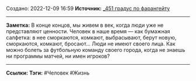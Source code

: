 Создано: 2022-12-09 16:59
**Источник:** [_451  градус по фарангейту](_451%20%20градус%20по%20фарангейту.md)
***
**Заметка:**  В конце концов, мы живем в век, когда люди уже не представляют ценности. Человек в наше время — как бумажная салфетка: в нее сморкаются, комкают, выбрасывают, берут новую, сморкаются, комкают, бросают… Люди не имеют своего лица. Как можно болеть за футбольную команду своего города, когда не знаешь ни программы матчей, ни имен игроков? 
***
**Ссылки:** 
**Тэги:** #Человек #Жизнь 




